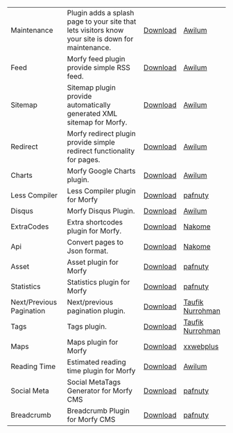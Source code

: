 |||||
| -----|-------------|-----|-----|
| Maintenance | Plugin adds a splash page to your site that lets visitors know your site is down for maintenance. |[Download](https://github.com/morfy-cms/morfy-plugin-maintenance/releases/latest) | [Awilum](https://github.com/Awilum) |
| Feed | Morfy feed plugin provide simple RSS feed. |[Download](https://github.com/morfy-cms/morfy-plugin-feed/releases/latest) | [Awilum](https://github.com/Awilum) |
| Sitemap | Sitemap plugin provide automatically generated XML sitemap for Morfy. |[Download](https://github.com/morfy-cms/morfy-plugin-sitemap/releases/latest) | [Awilum](https://github.com/Awilum) |
| Redirect | Morfy redirect plugin provide simple redirect functionality for pages. |[Download](https://github.com/morfy-cms/morfy-plugin-redirect/releases/latest) | [Awilum](https://github.com/Awilum) |
| Charts | Morfy Google Charts plugin. |[Download](https://github.com/morfy-cms/morfy-plugin-charts/releases/latest) | [Awilum](https://github.com/Awilum) |
| Less Compiler | Less Compiler plugin for Morfy |[Download](https://github.com/pafnuty-morfy-plugins/morfy-less/releases/latest) | [pafnuty](https://github.com/pafnuty) |
| Disqus | Morfy Disqus Plugin. |[Download](https://github.com/morfy-cms/morfy-plugin-disqus/releases/latest) | [Awilum](https://github.com/Awilum) |
| ExtraCodes | Extra shortcodes plugin for Morfy. |[Download](https://github.com/nakome/morfy-plugins-extra) | [Nakome](https://github.com/nakome) |
| Api | Convert pages to Json format. |[Download](https://github.com/nakome/Morfy-Api-plugin/archive/master.zip) | [Nakome](https://github.com/nakome) |
| Asset | Asset plugin for Morfy |[Download](https://github.com/pafnuty-morfy-plugins/morfy-plugin-asset/releases/latest) | [pafnuty](https://github.com/pafnuty) |
| Statistics | Statistics plugin for Morfy |[Download](https://github.com/pafnuty-morfy-plugins/morfy-statistics/releases/latest) | [pafnuty](https://github.com/pafnuty) |
| Next/Previous Pagination | Next/previous pagination plugin. |[Download](https://github.com/tovic/nextprev-plugin-for-morfy-cms/releases/latest) | [Taufik Nurrohman](http://latitudu.com) |
| Tags | Tags plugin. |[Download](https://github.com/tovic/tags-plugin-for-morfy-cms/releases/latest) | [Taufik Nurrohman](http://latitudu.com) |
| Maps | Maps plugin for Morfy |[Download](http://www.xxwebplus.eu/plugin/maps) | [xxwebplus](http://forum.morfy.org/profile/4/xxwebplus) |
| Reading Time | Estimated reading time plugin for Morfy |[Download](https://github.com/morfy-cms/morfy-plugin-reading-time) | [Awilum](https://github.com/Awilum) |
| Social Meta | Social MetaTags Generator for Morfy CMS |[Download](https://github.com/pafnuty-morfy-plugins/morfy-plugin-socialmeta/releases/latest) | [pafnuty](https://github.com/pafnuty) |
| Breadcrumb | Breadcrumb Plugin for Morfy CMS |[Download](https://github.com/pafnuty-morfy-plugins/morfy-plugin-breadcrumb/releases/latest) | [pafnuty](https://github.com/pafnuty) |
